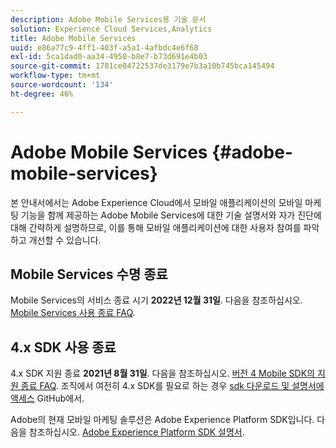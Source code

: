 ```yaml
---
description: Adobe Mobile Services용 기술 문서
solution: Experience Cloud Services,Analytics
title: Adobe Mobile Services
uuid: e86a77c9-4ff1-403f-a5a1-4afbdc4e6f68
exl-id: 5ca1dad0-aa34-4950-b8e7-b73d691e4b03
source-git-commit: 1781ce04722537de3179e7b3a10b745bca145494
workflow-type: tm+mt
source-wordcount: '134'
ht-degree: 46%

---
```


# Adobe Mobile Services {#adobe-mobile-services}

본 안내서에서는 Adobe Experience Cloud에서 모바일 애플리케이션의 모바일 마케팅 기능을 함께 제공하는 Adobe Mobile Services에 대한 기술 설명서와 자가 진단에 대해 간략하게 설명하므로, 이를 통해 모바일 애플리케이션에 대한 사용자 참여를 파악하고 개선할 수 있습니다.

## Mobile Services 수명 종료

Mobile Services의 서비스 종료 시기 **2022년 12월 31일**. 다음을 참조하십시오. [Mobile Services 사용 종료 FAQ](eol.md).

## 4.x SDK 사용 종료

4.x SDK 지원 종료 **2021년 8월 31일**. 다음을 참조하십시오. [버전 4 Mobile SDK의 지원 종료 FAQ](https://aep-sdks.gitbook.io/docs/version-4-sdk-end-of-support-faq). 조직에서 여전히 4.x SDK를 필요로 하는 경우 [sdk 다운로드 및 설명서에 액세스](https://github.com/Adobe-Marketing-Cloud/mobile-services) GitHub에서.

Adobe의 현재 모바일 마케팅 솔루션은 Adobe Experience Platform SDK입니다. 다음을 참조하십시오. [Adobe Experience Platform SDK 설명서](https://aep-sdks.gitbook.io/docs/).
